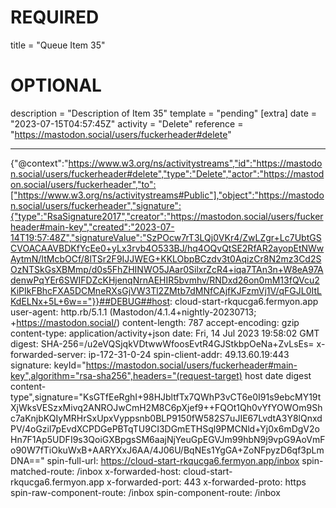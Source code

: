 
# REQUIRED
title = "Queue Item 35"
# OPTIONAL
description = "Description of Item 35"
template = "pending"
[extra]
date = "2023-07-15T04:57:45Z"
activity = "Delete"
reference = "https://mastodon.social/users/fuckerheader#delete"

---
{"@context":"https://www.w3.org/ns/activitystreams","id":"https://mastodon.social/users/fuckerheader#delete","type":"Delete","actor":"https://mastodon.social/users/fuckerheader","to":["https://www.w3.org/ns/activitystreams#Public"],"object":"https://mastodon.social/users/fuckerheader","signature":{"type":"RsaSignature2017","creator":"https://mastodon.social/users/fuckerheader#main-key","created":"2023-07-14T19:57:48Z","signatureValue":"SzPOcw7rT3LQj0VKr4/ZwLZgr+Lc7UbtGSCVOACAAVBDKfYcEe0+yLx3rvb4O533BJ/hq4OQvQtSE2RfAR2ayopEtNWwAytmN/ItMcbOCf/8lTSr2F9IJJWEG+KKLObpBCzdv3t0AqizCr8N2mz3Cd2SOzNTSkGsXBMmp/d0s5FhZHINWO5JAar0SilxrZcR4+iqa7TAn3n+W8eA97AdenwPqYEr6SWIFDZcKHjenqNrnAEHIR5bvmhv/RNDxd26on0mM13fQVcu2KiPIkFBhcFXA5DCMneRXsGjVW3Tl2ZMtb7dMNfCAjfKJFzmVj1V/qFGJL0ItLKdELNx+5L+6w=="}}##DEBUG##host: cloud-start-rkqucga6.fermyon.app
user-agent: http.rb/5.1.1 (Mastodon/4.1.4+nightly-20230713; +https://mastodon.social/)
content-length: 787
accept-encoding: gzip
content-type: application/activity+json
date: Fri, 14 Jul 2023 19:58:02 GMT
digest: SHA-256=/u2eVQSjqkVDtwwWfoosEvtR4GJStkbpOeNa+ZvLsEs=
x-forwarded-server: ip-172-31-0-24
spin-client-addr: 49.13.60.19:443
signature: keyId="https://mastodon.social/users/fuckerheader#main-key",algorithm="rsa-sha256",headers="(request-target) host date digest content-type",signature="KsGTfEeRghI+98HJbltfTx7QWhP3vCT6e0I91s9ebcMY19tXjWksVESzxMivq2ANROJwCmH2M8C6pXjef9++FQOt1Qh0vYfYOWOm9Shc7aKnjbKQIyMRHrSxUpxVyppsnb0BLP9150fW582S7uJIE67LvdtA3Y8lQnxdPV/4oGzil7pEvdXCPDGePBTqTU9CI3DGmETHSql9PMCNld+Yj0x6mDgV2oHn7F1Ap5UDFI9s3QoiGXBpgsSM6aajNjYeuGpEGVJm99hbN9j9vpG9AoVmFo90W7fTiOkuWxB+AARYXxJ6AA/4J06U/BqNEs1YgGA+ZoNFpyzD6qf3pLmDNA=="
spin-full-url: https://cloud-start-rkqucga6.fermyon.app/inbox
spin-matched-route: /inbox
x-forwarded-host: cloud-start-rkqucga6.fermyon.app
x-forwarded-port: 443
x-forwarded-proto: https
spin-raw-component-route: /inbox
spin-component-route: /inbox

